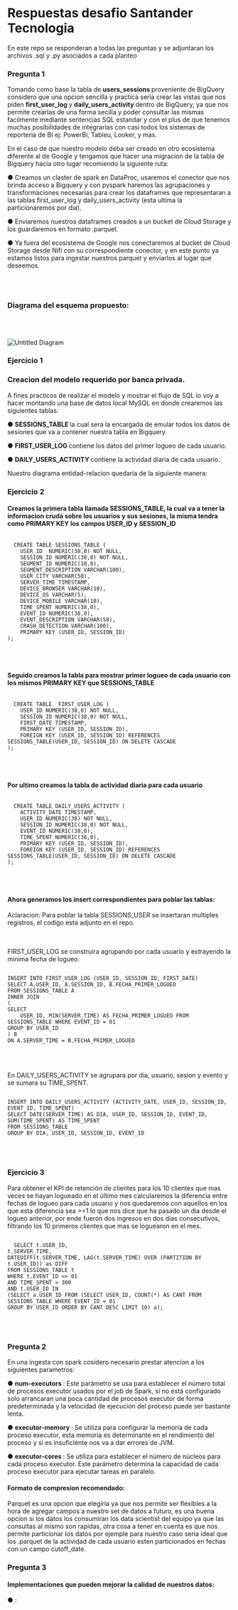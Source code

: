 # Respuestas desafio Santander Tecnologia
En este repo se responderan a todas las preguntas y se adjuntaran los archivos .sql y .py asociados a cada planteo


### Pregunta 1

Tomando como base la tabla de <strong> users_sessions </strong> proveniente de BigQuery considero que una opcion sencilla y practica seria crear las vistas que nos piden <strong> first_user_log </strong> y <strong> daily_users_activity </strong> dentro de BigQuery, ya que nos permite crearlas de una forma secilla y poder consultar las mismas facilmente mediante sentencias SQL estandar y con el plus de que tenemos muchas posibilidades de integrarlas con casi todos los sistemas de reporteria de BI ej: PowerBi, Tableu, Looker, y mas.

En el caso de que nuestro modelo deba ser creado en otro ecosistema diferente al de Google y tengamos que hacer una migracion de la tabla de Bigquery hacia otro lugar recomiendo la siguiente ruta:

● Creamos un claster de spark en DataProc, usaremos el conector que nos brinda acceso a Bigquery y con pyspark haremos las agrupaciones y transformaciones necesarias para crear los dataframes que representaran a las tablas first_user_log y daily_users_activity (esta ultima la particionaremos por dia).

● Enviaremos nuestros dataframes creados a un bucket de Cloud Storage y los guardaremos en formato .parquet.

● Ya fuera del ecosistema de Google nos conectaremos al bucket de Cloud Storage desde Nifi con su correspondiente conector, y en este punto ya estamos listos para ingestar nuestros parquet y enviarlos al lugar que deseemos.

<br><br/>

### Diagrama del esquema propuesto:

<br><br/>

![Untitled Diagram](https://user-images.githubusercontent.com/87278509/134350546-71049f35-7a99-477e-b9ce-e26cfdccd4bb.jpg)


### Ejercicio 1

### Creacion del modelo requerido por banca privada.

A fines practicos de realizar el modelo y mostrar el flujo de SQL lo voy a hacer montando una base de datos local MySQL en donde crearemos las siguientes tablas:

● <strong> SESSIONS_TABLE </strong>  la cual sera la encargada de emular todos los datos de sesiones que va a contener nuestra tabla en Bigquery.

● <strong> FIRST_USER_LOG </strong> contiene los datos del primer logueo de cada usuario.

● <strong> DAILY_USERS_ACTIVITY </strong> contiene la actividad diaria de cada usuario.

Nuestro diagrama entidad-relacion quedaria de la siguiente manera:

### Ejercicio 2

#### Creamos la primera tabla llamada SESSIONS_TABLE, la cual va a tener la informacion cruda sobre los usuarios y sus sesiones, la misma tendra como PRIMARY KEY los campos <strong>USER_ID</strong> y <strong>SESSION_ID</strong>

<code> 
  CREATE TABLE SESSIONS_TABLE (
    USER_ID  NUMERIC(38,0) NOT NULL,
    SESSION_ID NUMERIC(38,0) NOT NULL,
    SEGMENT_ID NUMERIC(10,0),
    SEGMENT_DESCRIPTION VARCHAR(100),
    USER_CITY VARCHAR(50),
    SERVER_TIME TIMESTAMP,
    DEVICE_BROWSER VARCHAR(10),
    DEVICE_OS VARCHAR(5),
    DEVICE_MOBILE VARCHAR(10),
    TIME_SPENT NUMERIC(38,0),
    EVENT_ID NUMERIC(38,0),
    EVENT_DESCRIPTION VARCHAR(50),
    CRASH_DETECTION VARCHAR(100),
    PRIMARY KEY (USER_ID, SESSION_ID)
);
</code>

<br></br>

#### Seguido creamos la tabla para mostrar primer logueo de cada usuario con los mismos PRIMARY KEY que SESSIONS_TABLE

<code>
  CREATE TABLE  FIRST_USER_LOG (
    USER_ID NUMERIC(38,0) NOT NULL,
    SESSION_ID NUMERIC(38,0) NOT NULL,
    FIRST_DATE TIMESTAMP,
    PRIMARY KEY (USER_ID, SESSION_ID),
    FOREIGN KEY (USER_ID, SESSION_ID) REFERENCES SESSIONS_TABLE(USER_ID, SESSION_ID) ON DELETE CASCADE
);
</code>


<br></br>

#### Por ultimo creamos la tabla de actividad diaria para cada usuario

<code>
  CREATE TABLE DAILY_USERS_ACTIVITY (
    ACTIVITY_DATE TIMESTAMP,
    USER_ID NUMERIC(38) NOT NULL,
    SESSION_ID NUMERIC(38,0) NOT NULL,
    EVENT_ID NUMERIC(38,0),
    TIME_SPENT NUMERIC(38,0),
    PRIMARY KEY (USER_ID, SESSION_ID),
    FOREIGN KEY (USER_ID, SESSION_ID) REFERENCES SESSIONS_TABLE(USER_ID, SESSION_ID) ON DELETE CASCADE
);
</code>

<br></br>

#### Ahora generamos los insert correspondientes para poblar las tablas:
Aclaracion: Para poblar la tabla SESSIONS_USER se insertaran multiples registros, el codigo esta adjunto en el repo.

<br></br>
FIRST_USER_LOG se construira agrupando por cada usuario y extrayendo la minima fecha de logueo.

<code>
INSERT INTO FIRST_USER_LOG (USER_ID, SESSION_ID, FIRST_DATE)
SELECT A.USER_ID, A.SESSION_ID, B.FECHA_PRIMER_LOGUEO 
FROM SESSIONS_TABLE A
INNER JOIN 
(
SELECT 
    USER_ID, MIN(SERVER_TIME) AS FECHA_PRIMER_LOGUEO FROM SESSIONS_TABLE WHERE EVENT_ID = 01
GROUP BY USER_ID
) B
ON A.SERVER_TIME = B.FECHA_PRIMER_LOGUEO
</code>  
  
<br></br>

En DAILY_USERS_ACTIVITY se agrupara por dia, usuario, sesion y evento y se sumara su TIME_SPENT.

<code>
INSERT INTO DAILY_USERS_ACTIVITY (ACTIVITY_DATE, USER_ID, SESSION_ID, EVENT_ID, TIME_SPENT)
SELECT DATE(SERVER_TIME) AS DIA, USER_ID, SESSION_ID, EVENT_ID,  SUM(TIME_SPENT) AS TIME_SPENT
FROM SESSIONS_TABLE
GROUP BY DIA, USER_ID, SESSION_ID, EVENT_ID
</code> 

<br></br>

### Ejercicio 3

Para obtener el KPI de retención de clientes para los 10 clientes que mas veces se hayan logueado en el último mes calcularemos la diferencia entre fechas de logueo para cada usuario y nos quedaremos con aquellos en los que esta diferencia sea >=1 lo que nos dice que ha pasado un dia desde el logueo anterior, por ende fueron dos ingresos en dos dias consecutivos, filtrando los 10 primeros clientes que mas se loguearon en el mes.

<code>
  SELECT t.USER_ID,
t.SERVER_TIME, 
DATEDIFF(t.SERVER_TIME, LAG(t.SERVER_TIME) OVER (PARTITION BY t.USER_ID)) as DIFF
FROM SESSIONS_TABLE t 
WHERE t.EVENT_ID <> 01 
AND TIME_SPENT > 300
AND t.USER_ID IN 
(SELECT a.USER_ID FROM (SELECT USER_ID, COUNT(*) AS CANT FROM SESSIONS_TABLE WHERE EVENT_ID = 01
GROUP BY USER_ID ORDER BY CANT DESC LIMIT 10) a);
</code> 
  
 <br></br>
  
  ### Pregunta 2
  
  En una ingesta con spark cosidero necesario prestar atencion a los siguientes parametros:
  
  ● <strong> num-executors </strong>: Este parámetro se usa para establecer el número total de procesos executor usados por el job de Spark, si no está configurado solo arrancaran una poca cantidad de procesos executor de forma predeterminada y la velocidad de ejecución del proceso puede ser bastante lenta.
  
   ● <strong> executor-memory </strong>: Se utiliza para configurar la memoria de cada proceso executor, esta memoria es determinante en el rendimiento del proceso y si es insuficiente nos va a dar errores de JVM.
  
  ● <strong> executor-cores </strong>: Se utiliza para establecer el número de núcleos para cada proceso executor. Este parámetro determina la capacidad de cada proceso executor para ejecutar tareas en paralelo.
  
  #### Formato de compresion recomendado:
  
  Parquet es una opcion que elegiria ya que nos permite ser flexibles a la hora de agregar campos a nuestro set de datos a futuro, es una buena opcion si los datos los consumiran los data scientist del equipo ya que las consultas al mismo son rapidas, otra cosa a tener en cuenta es que nos permite particionar los datos por ejemple para nuestro caso seria ideal que los .parquet de la actividad de cada usuario esten particionados en fechas con un campo cutoff_date.
  
 ### Pregunta 3
  
  #### Implementaciones que pueden mejorar la calidad de nuestros datos:
  
  ● <strong> </strong>:
